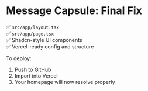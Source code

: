 # Message Capsule: Final Fix

✅ `src/app/layout.tsx`  
✅ `src/app/page.tsx`  
✅ Shadcn-style UI components  
✅ Vercel-ready config and structure

To deploy:
1. Push to GitHub
2. Import into Vercel
3. Your homepage will now resolve properly
